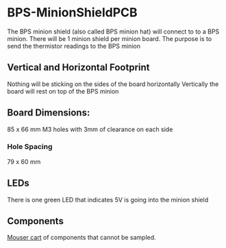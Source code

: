 # BPS-MinionShieldPCB
The BPS minion shield (also called BPS minion hat) will connect to to a BPS minion. There will be 1 minion shield per minion board. The purpose is to send the thermistor readings to the BPS minion

## Vertical and Horizontal Footprint
Nothing will be sticking on the sides of the board horizontally
Vertically the board will rest on top of the BPS minion


## Board Dimensions:
85 x 66 mm
M3 holes with 3mm of clearance on each side
### Hole Spacing
79 x 60 mm

## LEDs
There is one green LED that indicates 5V is going into the minion shield

## Components
[Mouser cart](https://www.mouser.com/ProjectManager/ProjectDetail.aspx?AccessID=825b918939) of components that cannot be sampled.